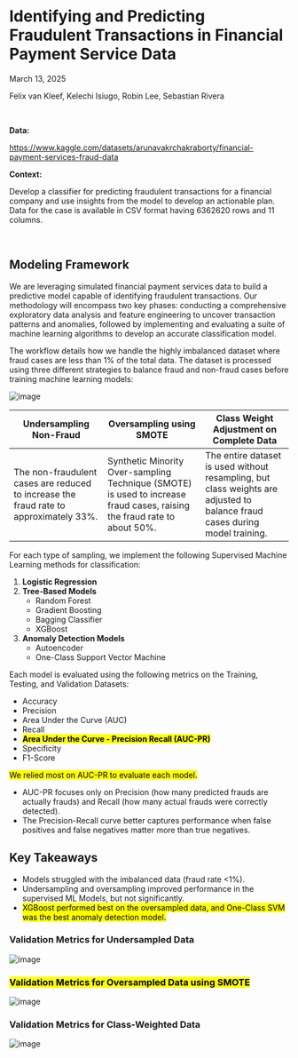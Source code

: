 # Identifying and Predicting Fraudulent Transactions in Financial Payment Service Data

March 13, 2025 

Felix van Kleef, Kelechi Isiugo, Robin Lee, Sebastian Rivera

<br>

**Data:** 

https://www.kaggle.com/datasets/arunavakrchakraborty/financial-payment-services-fraud-data

**Context:** 

Develop a classifier for predicting fraudulent transactions for a financial company and use insights from the model to develop an actionable plan. Data for the case is available in CSV format having 6362620 rows and 11 columns.


<br>

## Modeling Framework

We are leveraging simulated financial payment services data to build a predictive model capable of identifying fraudulent transactions.  Our methodology will encompass two key phases: conducting a comprehensive exploratory data analysis and feature engineering to uncover transaction patterns and anomalies, followed by implementing and evaluating a suite of machine learning algorithms to develop an accurate classification model.

The workflow details how we handle the highly imbalanced dataset where fraud cases are less than 1% of the total data. The dataset is processed using three different strategies to balance fraud and non-fraud cases before training machine learning models:
  
![image](https://github.com/user-attachments/assets/7fa87a8d-8526-4dd3-9e1f-050b12c56392)

|Undersampling Non-Fraud|Oversampling using SMOTE|Class Weight Adjustment on Complete Data|
|-|-|-|
|The non-fraudulent cases are reduced to increase the fraud rate to approximately 33%.|Synthetic Minority Over-sampling Technique (SMOTE) is used to increase fraud cases, raising the fraud rate to about 50%.|The entire dataset is used without resampling, but class weights are adjusted to balance fraud cases during model training.|

For each type of sampling, we implement the following Supervised Machine Learning methods for classification:

1. **Logistic Regression**
2. **Tree-Based Models**
   * Random Forest
   * Gradient Boosting
   * Bagging Classifier
   * XGBoost
3. **Anomaly Detection Models**
   * Autoencoder
   * One-Class Support Vector Machine

Each model is evaluated using the following metrics on the Training, Testing, and Validation Datasets:

* Accuracy
* Precision
* Area Under the Curve (AUC)
* Recall
* <mark>**Area Under the Curve - Precision Recall (AUC-PR)**</mark>
* Specificity
* F1-Score

<mark>We relied most on AUC-PR to evaluate each model.</mark> 

* AUC-PR focuses only on Precision (how many predicted frauds are actually frauds) and Recall (how many actual frauds were correctly detected).
* The Precision-Recall curve better captures performance when false positives and false negatives matter more than true negatives.

## Key Takeaways

* Models struggled with the imbalanced data (fraud rate <1%).
* Undersampling and oversampling improved performance in the supervised ML Models, but not significantly.
* <mark>XGBoost performed best on the oversampled data, and One-Class SVM was the best anomaly detection model.</mark>

### Validation Metrics for Undersampled Data

![image](https://github.com/user-attachments/assets/4d30ffa8-ec10-4f2f-a43a-2cdd1c8c70f0)

### <mark>Validation Metrics for Oversampled Data using SMOTE</mark>

![image](https://github.com/user-attachments/assets/c8e70583-6bd4-4ce0-9b29-d5041c063e16)

### Validation Metrics for Class-Weighted Data

![image](https://github.com/user-attachments/assets/7725fdb6-45b3-4dbb-b9d1-c3b02d8ae641)


